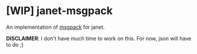 [WIP] janet-msgpack
==============
An implementation of [msgpack](https://msgpack.org) for janet.

**DISCLAIMER**: I don't have much time to work on this. For now, json will have to do ;)
